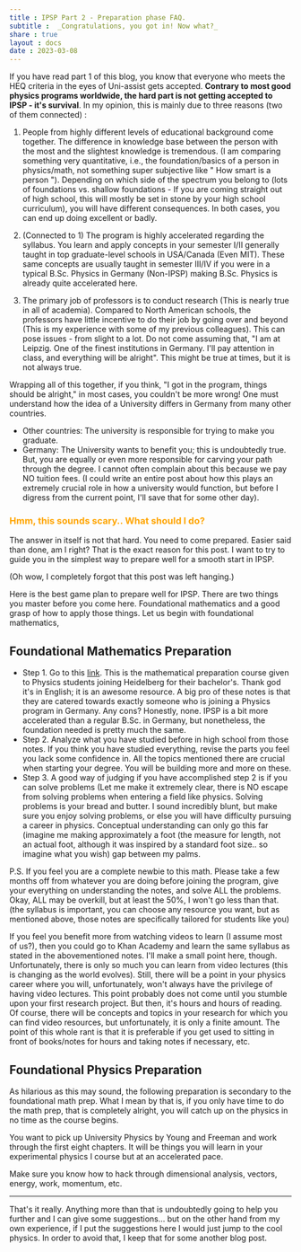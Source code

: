 ```yaml
---
title : IPSP Part 2 - Preparation phase FAQ.
subtitle :  _Congratulations, you got in! Now what?_
share : true
layout : docs
date : 2023-03-08
---
```


If you have read part 1 of this blog, you know that everyone who meets the HEQ criteria in the eyes of Uni-assist gets accepted. **Contrary to most good physics programs worldwide, the hard part is not getting accepted to IPSP - it's survival**.  In my opinion, this is mainly due to three reasons (two of them connected) :

1. People from highly different levels of educational background come together. The difference in knowledge base between the person with the most and the slightest knowledge is tremendous. (I am comparing something very quantitative, i.e., the foundation/basics of a person in physics/math, not something super subjective like " How smart is a person "). Depending on which side of the spectrum you belong to (lots of foundations vs. shallow foundations - If you are coming straight out of high school, this will mostly be set in stone by your high school curriculum), you will have different consequences. In both cases, you can end up doing excellent or badly. 
2. (Connected to 1) The program is highly accelerated regarding the syllabus. You learn and apply concepts in your semester I/II generally taught in top graduate-level schools in USA/Canada (Even MIT). These same concepts are usually taught in semester III/IV if you were in a typical B.Sc. Physics in Germany (Non-IPSP) making B.Sc. Physics is already quite accelerated here.

3. The primary job of professors is to conduct research (This is nearly true in all of academia). Compared to North American schools, the professors have little incentive to do their job by going over and beyond (This is my experience with some of my previous colleagues). This can pose issues - from slight to a lot. Do not come assuming that, "I am at Leipzig. One of the finest institutions in Germany. I'll pay attention in class, and everything will be alright". This might be true at times, but it is not always true.

Wrapping all of this together, if you think, "I got in the program, things should be alright," in most cases, you couldn't be more wrong!
One must understand how the idea of a University differs in Germany from many other countries.
- Other countries: The university is responsible for trying to make you graduate.
- Germany: The University wants to benefit you; this is undoubtedly true. But, you are equally or even more responsible for carving your path through the degree. I cannot often complain about this because we pay NO tuition fees. (I could write an entire post about how this plays an extremely crucial role in how a university would function, but before I digress from the current point, I'll save that for some other day).

### <span style = "color:orange">Hmm, this sounds scary.. What should I do? </span>
The answer in itself is not that hard. You need to come prepared. Easier said than done, am I right? That is the exact reason for this post. I want to try to guide you in the simplest way to prepare well for a smooth start in IPSP.

(Oh wow, I completely forgot that this post was left hanging.)

Here is the best game plan to prepare well for IPSP. There are two things you master before you come here. Foundational mathematics and a good grasp of how to apply those things. Let us begin with foundational mathematics,


## Foundational Mathematics Preparation

- Step 1. Go to this [link](https://www.thphys.uni-heidelberg.de/~hefft/vk_download/vk1e.pdf). This is the mathematical preparation course given to Physics students joining Heidelberg for their bachelor's. Thank god it's in English; it is an awesome resource. A big pro of these notes is that they are catered towards exactly someone who is joining a Physics program in Germany. Any cons? Honestly, none. IPSP is a bit more accelerated than a regular B.Sc. in Germany, but nonetheless, the foundation needed is pretty much the same. 
- Step 2. Analyze what you have studied before in high school from those notes. If you think you have studied everything, revise the parts you feel you lack some confidence in. All the topics mentioned there are crucial when starting your degree. You will be building more and more on these.
- Step 3. A good way of judging if you have accomplished step 2 is if you can solve problems (Let me make it extremely clear, there is NO escape from solving problems when entering a field like physics. Solving problems is your bread and butter. I sound incredibly blunt, but make sure you enjoy solving problems, or else you will have difficulty pursuing a career in physics. Conceptual understanding can only go this far (imagine me making approximately a foot (the measure for length, not an actual foot, although it was inspired by a standard foot size.. so imagine what you wish)  gap between my palms.

P.S. If you feel you are a complete newbie to this math. Please take a few months off from whatever you are doing before joining the program, give your everything on understanding the notes, and solve ALL the problems. Okay, ALL may be overkill, but at least the 50%, I won't go less than that.(the syllabus is important, you can choose any resource you want, but as mentioned above, those notes are specifically tailored for students like you)

If you feel you benefit more from watching videos to learn (I assume most of us?), then you could go to Khan Academy and learn the same syllabus as stated in the abovementioned notes. I'll make a small point here, though. Unfortunately, there is only so much you can learn from video lectures (this is changing as the world evolves). Still, there will be a point in your physics career where you will, unfortunately, won't always have the privilege of having video lectures. This point probably does not come until you stumble upon your first research project. But then, it's hours and hours of reading. Of course, there will be concepts and topics in your research for which you can find video resources, but unfortunately, it is only a finite amount. The point of this whole rant is that it is preferable if you get used to sitting in front of books/notes for hours and taking notes if necessary, etc. 

## Foundational Physics Preparation

As hilarious as this may sound, the following preparation is secondary to the foundational math prep. What I mean by that is, if you only have time to do the math prep, that is completely alright, you will catch up on the physics in no time as the course begins.

You want to pick up University Physics by Young and Freeman and work through the first eight chapters. It will be things you will learn in your experimental physics I course but at an accelerated pace. 

Make sure you know how to hack through dimensional analysis, vectors, energy, work, momentum, etc. 

---


That's it really. Anything more than that is undoubtedly going to help you further and I can give some suggestions... but on the other hand from my own experience, if I put the suggestions here I would just jump to the cool physics. In order to avoid that, I keep that for some another blog post.